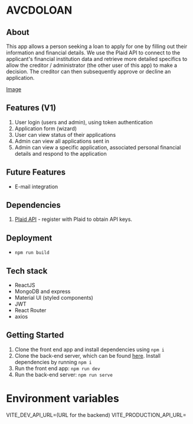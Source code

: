 # AVCDOLOAN
## About
This app allows a person seeking a loan to apply for one by filling out their information and financial details. We use the Plaid API to connect to the applicant's financial institution data and retrieve more detailed specifics to allow the creditor / administrator (the other user of this app) to make a decision. The creditor can then subsequently approve or decline an application.

[Image](https://github.com/chingu-voyages/v42-bears-team-34/blob/916659bd00e1c9bd9be89e3a74ef526a18eec729/screenshots/home.png)
## Features (V1)
1. User login (users and admin), using token authentication
2. Application form (wizard)
3. User can view status of their applications
4. Admin can view all applications sent in
5. Admin can view a specific application, associated personal financial details and respond to the application

## Future Features
- E-mail integration
## Dependencies
1. [Plaid API](https://plaid.com/) - register with Plaid to obtain API keys.

## Deployment
- `npm run build`
## Tech stack
- ReactJS
- MongoDB and express
- Material UI (styled components)
- JWT
- React Router
- axios

## Getting Started
1. Clone the front end app and install dependencies using `npm i`
2. Clone the back-end server, which can be found [here](https://github.com/chingu-voyages/v42-bears-team-34be). Install dependencies by running `npm i`
3. Run the front end app: `npm run dev`
4. Run the back-end server: `npm run serve`

# Environment variables
VITE_DEV_API_URL=(URL for the backend)
VITE_PRODUCTION_API_URL=

